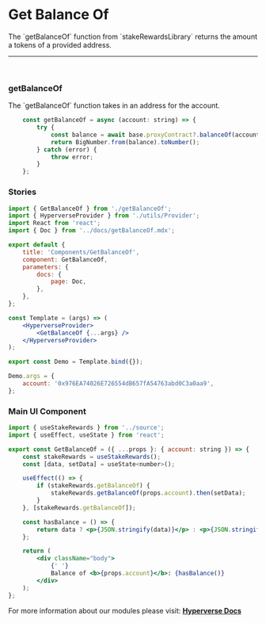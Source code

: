 # Get Balance Of

<p> The `getBalanceOf` function from `stakeRewardsLibrary` returns the amount a tokens of a provided address. </p>

---

<br>

### getBalanceOf

<p> The `getBalanceOf` function takes in an address for the account. </p>

```jsx
	const getBalanceOf = async (account: string) => {
		try {
			const balance = await base.proxyContract?.balanceOf(account);
			return BigNumber.from(balance).toNumber();
		} catch (error) {
			throw error;
		}
	};
```

### Stories

```jsx
import { GetBalanceOf } from './getBalanceOf';
import { HyperverseProvider } from './utils/Provider';
import React from 'react';
import { Doc } from '../docs/getBalanceOf.mdx';

export default {
	title: 'Components/GetBalanceOf',
	component: GetBalanceOf,
	parameters: {
		docs: {
			page: Doc,
		},
	},
};

const Template = (args) => (
	<HyperverseProvider>
		<GetBalanceOf {...args} />
	</HyperverseProvider>
);

export const Demo = Template.bind({});

Demo.args = {
	account: '0x976EA74026E726554dB657fA54763abd0C3a0aa9',
};
```

### Main UI Component

```jsx
import { useStakeRewards } from '../source';
import { useEffect, useState } from 'react';

export const GetBalanceOf = ({ ...props }: { account: string }) => {
	const stakeRewards = useStakeRewards();
	const [data, setData] = useState<number>();

	useEffect(() => {
		if (stakeRewards.getBalanceOf) {
			stakeRewards.getBalanceOf(props.account).then(setData);
		}
	}, [stakeRewards.getBalanceOf]);

	const hasBalance = () => {
		return data ? <p>{JSON.stringify(data)}</p> : <p>{JSON.stringify(stakeRewards.error)}</p>;
	};

	return (
		<div className="body">
			{' '}
			Balance of <b>{props.account}</b>: {hasBalance()}
		</div>
	);
};
```

For more information about our modules please visit: [**Hyperverse Docs**](docs.hyperverse.dev)
